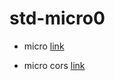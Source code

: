 # std-micro0


* micro [link](https://github.com/zeit/micro)

* micro cors [link](https://github.com/possibilities/micro-cors)

